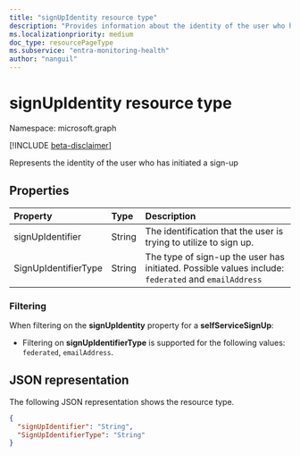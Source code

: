 ```yaml
---
title: "signUpIdentity resource type"
description: "Provides information about the identity of the user who has initiated a sign-up."
ms.localizationpriority: medium
doc_type: resourcePageType
ms.subservice: "entra-monitoring-health"
author: "nanguil"
---
```


# signUpIdentity resource type

Namespace: microsoft.graph

[!INCLUDE [beta-disclaimer](../../includes/beta-disclaimer.md)]

Represents the identity of the user who has initiated a sign-up


## Properties
| Property	   | Type	|Description|
|:---------------|:--------|:----------|
|signUpIdentifier|String|The identification that the user is trying to utilize to sign up.|
|SignUpIdentifierType|String|The type of sign-up the user has initiated.  Possible values include: `federated` and `emailAddress`|


### Filtering

When filtering on the **signUpIdentity** property for a **selfServiceSignUp**:

- Filtering on **signUpIdentifierType** is supported for the following values: `federated`, `emailAddress`.


## JSON representation

The following JSON representation shows the resource type.

<!-- {
  "blockType": "resource",
  "optionalProperties": [

  ],
  "@odata.type": "microsoft.graph.signUpIdentity"
}-->

```json
{
  "signUpIdentifier": "String",
  "SignUpIdentifierType": "String"
}

```

